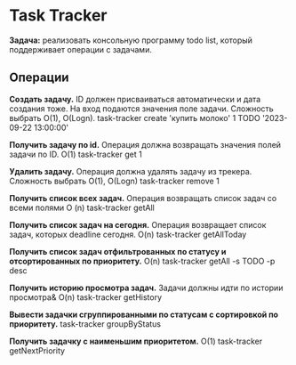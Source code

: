 # Task Tracker

**Задача:** реализовать консольную программу todo list, который поддерживает операции с задачами. 

## Операции

**Создать задачу.** ID должен присваиваться автоматически и дата создания тоже. На вход подаются значения поле задачи. Сложность выбрать O(1), O(Logn).  task-tracker create 'купить молоко' 1 TODO '2023-09-22 13:00:00'

**Получить задачу по id.** Операция должна возвращать значения полей задачи по ID. O(1) task-tracker get 1

**Удалить задачу.** Операция должна удалять задачу из трекера. Сложность выбрать O(1), O(Logn) task-tracker remove 1

**Получить список всех задач.** Операция возвращать список задач со всеми полями O (n) task-tracker getAll

**Получить список задач на сегодня.** Операция возвращает список задач, которых deadline сегодня. O(n) task-tracker getAllToday

**Получить список задач отфильтрованных по статусу и отсортированных по приоритету.** O(n) task-tracker getAll -s TODO -p desc

**Получить историю просмотра задач.** Задачи должны идти по истории просмотра& O(n) task-tracker getHistory

**Вывести задачки сгруппированными по статусам c сортировкой по приоритету.** task-tracker groupByStatus

**Получить задачку с наименьшим приоритетом.** O(1) task-tracker getNextPriority